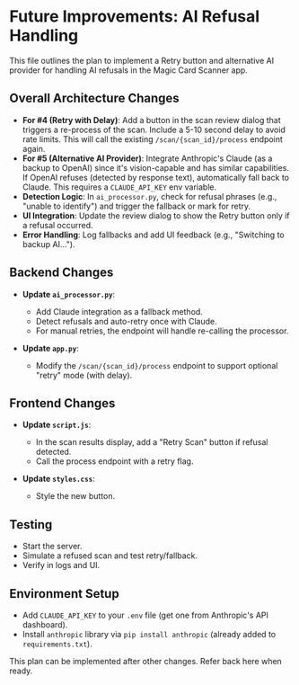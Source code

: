 # Future Improvements: AI Refusal Handling

This file outlines the plan to implement a Retry button and alternative AI provider for handling AI refusals in the Magic Card Scanner app.

## Overall Architecture Changes
- **For #4 (Retry with Delay)**: Add a button in the scan review dialog that triggers a re-process of the scan. Include a 5-10 second delay to avoid rate limits. This will call the existing `/scan/{scan_id}/process` endpoint again.
- **For #5 (Alternative AI Provider)**: Integrate Anthropic's Claude (as a backup to OpenAI) since it's vision-capable and has similar capabilities. If OpenAI refuses (detected by response text), automatically fall back to Claude. This requires a `CLAUDE_API_KEY` env variable.
- **Detection Logic**: In `ai_processor.py`, check for refusal phrases (e.g., "unable to identify") and trigger the fallback or mark for retry.
- **UI Integration**: Update the review dialog to show the Retry button only if a refusal occurred.
- **Error Handling**: Log fallbacks and add UI feedback (e.g., "Switching to backup AI...").

## Backend Changes
- **Update `ai_processor.py`**:
  - Add Claude integration as a fallback method.
  - Detect refusals and auto-retry once with Claude.
  - For manual retries, the endpoint will handle re-calling the processor.

- **Update `app.py`**:
  - Modify the `/scan/{scan_id}/process` endpoint to support optional "retry" mode (with delay).

## Frontend Changes
- **Update `script.js`**:
  - In the scan results display, add a "Retry Scan" button if refusal detected.
  - Call the process endpoint with a retry flag.

- **Update `styles.css`**:
  - Style the new button.

## Testing
- Start the server.
- Simulate a refused scan and test retry/fallback.
- Verify in logs and UI.

## Environment Setup
- Add `CLAUDE_API_KEY` to your `.env` file (get one from Anthropic's API dashboard).
- Install `anthropic` library via `pip install anthropic` (already added to `requirements.txt`).

This plan can be implemented after other changes. Refer back here when ready. 